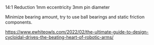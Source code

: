 14:1 Reduction
1mm eccentricity
3mm pin diameter

Minimize bearing amount, try to use ball bearings and static friction components.

https://www.ewhiteowls.com/2022/02/the-ultimate-guide-to-design-cycloidal-drives-the-beating-heart-of-robotic-arms/

